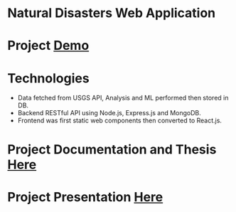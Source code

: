 # Natural Disasters Web Application

# Project [Demo](https://peaceful-ravine-64905.herokuapp.com)

# Technologies
- Data fetched from USGS API, Analysis and ML performed then stored in DB.
- Backend RESTful API using Node.js, Express.js and MongoDB.
- Frontend was first static web components then converted to React.js.


# Project Documentation and Thesis [Here](/Graduation%20Project%20Documentation.pdf)

# Project Presentation [Here](/Graduation%20Project%20Presentation.pdf)
